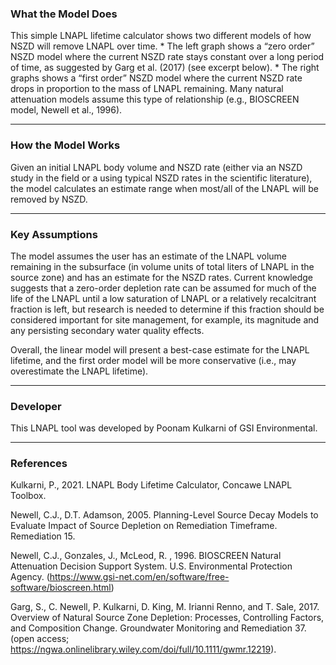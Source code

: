 <h3> What the Model Does </h3>   
This simple LNAPL lifetime calculator shows two different models of how NSZD will remove LNAPL over time.
*	The left graph shows a “zero order” NSZD model where the current NSZD rate stays constant over a long period of time, as suggested by Garg et al. (2017) (see excerpt below).
*	The right graphs shows a “first order” NSZD model where the current NSZD rate drops in proportion to the mass of LNAPL remaining.  Many natural attenuation models assume this type of relationship (e.g., BIOSCREEN model, Newell et al., 1996).

<hr class="featurette-divider">

<h3> How the Model Works </h3>

Given an initial LNAPL body volume and NSZD rate (either via an NSZD study in the field or a using typical NSZD rates in the scientific literature), the model calculates an estimate range when most/all of the LNAPL will be removed by NSZD.

<hr class="featurette-divider">

<h3> Key Assumptions </h3>  

The model assumes the user has an estimate of the LNAPL volume remaining in the subsurface (in volume units of total liters of LNAPL in the source zone) and has an estimate for the NSZD rates. Current knowledge suggests that a zero-order depletion rate can be assumed for much of the life of the LNAPL until a low saturation of LNAPL or a relatively recalcitrant fraction is left, but research is needed to determine if this fraction should be considered important for site management, for example, its magnitude and any persisting secondary water quality effects.

Overall, the linear model will present a best-case estimate for the LNAPL lifetime, and the first order model will be more conservative (i.e., may overestimate the LNAPL lifetime).

<hr class="featurette-divider">

<h3> Developer </h3>  

This LNAPL tool was developed by Poonam Kulkarni of GSI Environmental.

<hr class="featurette-divider">

<h3> References </h3>

<p>Kulkarni, P., 2021.  LNAPL  Body Lifetime Calculator, Concawe LNAPL Toolbox.</p>

<p>Newell, C.J., D.T. Adamson, 2005. Planning-Level Source Decay Models to Evaluate Impact of Source Depletion on Remediation Timeframe. Remediation 15. </p>

<p>Newell, C.J., Gonzales, J., McLeod, R. , 1996. BIOSCREEN Natural Attenuation Decision Support System. U.S. Environmental Protection Agency. (<a href="https://www.gsi-net.com/en/software/free-software/bioscreen.html" target="_blank">https://www.gsi-net.com/en/software/free-software/bioscreen.html</a>)</p>

<p>Garg, S., C. Newell, P. Kulkarni, D. King, M. Irianni Renno, and T. Sale, 2017. Overview of Natural Source Zone Depletion: Processes, Controlling Factors, and Composition Change. Groundwater Monitoring and Remediation 37. (open access; <a href="https://ngwa.onlinelibrary.wiley.com/doi/full/10.1111/gwmr.12219" target="_blank">https://ngwa.onlinelibrary.wiley.com/doi/full/10.1111/gwmr.12219</a>).</p>
